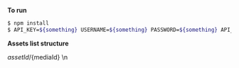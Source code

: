 **To run** 
``` bash
$ npm install
$ API_KEY=${something} USERNAME=${something} PASSWORD=${something} API_URL=${something} node index.js -i ${list to assets ids} -o ${output path mane}
```

**Assets list structure**

${assetId}/${mediaId} \n
